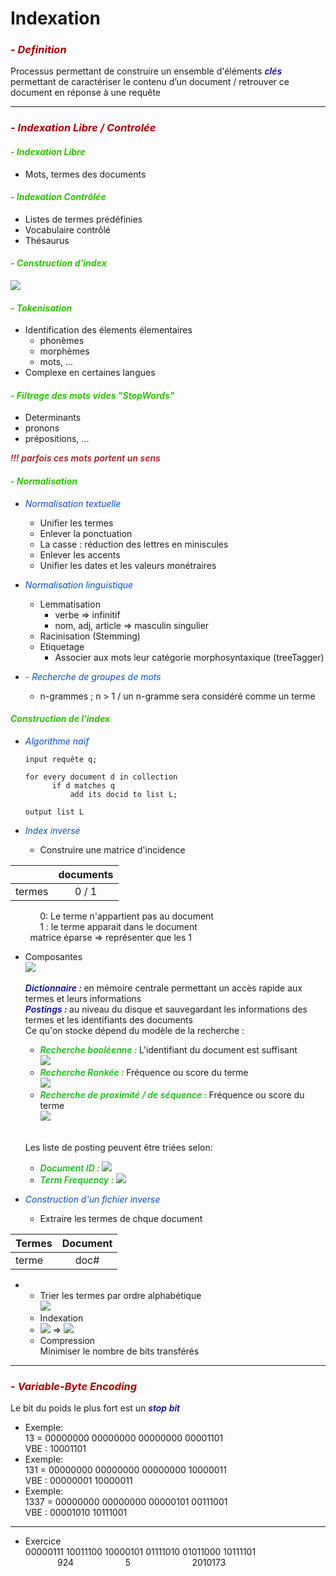 <style>
t1 { color: #aa0000; font-style: italic; }
t2 { color: #2dc104; font-style: italic; }
t3 { color: #0450c1; font-style: italic; }
r { color: #a11c1c; font-weight: 600; font-style: italic; }
g { color: #12bf12; font-weight: 600; font-style: italic; }
b { color: #060697; font-weight: 600; font-style: italic; }
</style>

# Indexation

### <t1>- Definition</t1><brr>
Processus permettant de construire un ensemble d'éléments
<b>clés</b> permettant de caractériser le contenu d’un 
document / retrouver ce document en réponse à une requête

----------------------------------------------------------------

### <t1>- Indexation Libre / Controlée</t1>

#### <t2>- Indexation Libre</t2>
- Mots, termes des documents

#### <t2>- Indexation Contrôlée</t2>
- Listes de termes prédéfinies 
- Vocabulaire contrôlé 
- Thésaurus

#### <t2>- Construction d'index</t2><br>
![](/assets/Construction.png)

#### <t2>- Tokenisation</t2>
+ Identification des élements élementaires
  + phonèmes
  + morphèmes
  + mots, ...
+ Complexe en certaines langues

#### <t2>- Filtrage des mots vides "StopWords"
+ Determinants
+ pronons
+ prépositions, ...

<r>!!! parfois ces mots portent un sens</r>

#### <t2>- Normalisation</t2>
+ <t3>Normalisation textuelle</t3>
  + Unifier les termes
  + Enlever la ponctuation
  + La casse : réduction des lettres en miniscules
  + Enlever les accents
  + Unifier les dates et les valeurs monétraires
+ <t3>Normalisation linguistique</t3> 
  + Lemmatisation
    + verbe => infinitif
    + nom, adj, article => masculin singulier
  + Racinisation (Stemming)
  + Etiquetage
    + Associer aux mots leur catégorie morphosyntaxique (treeTagger)

+ <t3>- Recherche de groupes de mots</t3>
  + n-grammes ; n > 1 / un n-gramme sera considéré comme un terme

#### <t2>Construction de l'index</t3>
+ <t3>Algorithme naïf</t3>

  ```
  input requête q;
  
  for every document d in collection
        if d matches q
            add its docid to list L;

  output list L
  ```

+ <t3>Index inversé</t3>
  + Construire une matrice d'incidence
  
|        | documents |
|--------|:---------:|
| termes |   0 / 1   |

&nbsp;&nbsp;&nbsp;&nbsp;&nbsp;&nbsp;&nbsp;&nbsp;&nbsp;&nbsp;&nbsp;&nbsp;0: Le terme n'appartient pas au document<br>
&nbsp;&nbsp;&nbsp;&nbsp;&nbsp;&nbsp;&nbsp;&nbsp;&nbsp;&nbsp;&nbsp;&nbsp;1 : le terme apparait dans le document<br>
&nbsp;&nbsp;&nbsp;&nbsp;&nbsp;&nbsp;&nbsp;&nbsp;matrice éparse => représenter que les 1<br>
 
  + Composantes<br>
![](/assets/IndexInverse.png)<br><br>
<b>Dictionnaire : </b>en mémoire centrale permettant un accès rapide
aux termes et leurs informations<br>
<b>Postings : </b>au niveau du disque et sauvegardant les 
informations des termes et les identifiants des documents<br>
Ce qu'on stocke dépend du modèle de la recherche :
    + <g>Recherche booléenne : </g>L'identifiant du document est suffisant<br>
    ![](/assets/Screenshot_93.png)
    + <g>Recherche Rankée : </g>Fréquence ou score du terme<br>
    ![](/assets/Screenshot_94.png)
    + <g>Recherche de proximité / de séquence : </g>Fréquence ou score du terme<br>
    ![](/assets/Screenshot_95.png)
    <br>
    
    Les liste de posting peuvent être triées selon:
    + <g>Document ID : </g>![](/assets/Screenshot_97.png)
    + <g>Term Frequency : </g>![](/assets/Screenshot_96.png)
    
+ <t3>Construction d'un fichier inverse</t3>
  + Extraire les termes de chque document
    
| Termes | Document |
|--------|:--------:|
| terme  |   doc#   |    
+ 
  + Trier les termes par ordre alphabétique<br>
![](/assets/Screenshot_99.png)<br>
  + Indexation<br>
  + ![](/assets/Screenshot_100.png) => ![](/assets/Screenshot_101.png)
  + Compression<br>
  Minimiser le nombre de bits transférés

------------------------------------------------------------------

### <t1>- Variable-Byte Encoding</t1>

Le bit du poids le plus fort est un <b>stop bit</b>
+ Exemple:<br>
13   = 00000000 00000000 00000000 00001101<br>
VBE  : 10001101
+ Exemple:<br>
131  = 00000000 00000000 00000000 10000011<br>
VBE  : 00000001 10000011
+ Exemple:<br>
1337 = 00000000 00000000 00000101 00111001<br>
VBE  : 00001010 10111001

------------------------------------------------------------------

+ Exercice<br>
00000111 10011100 10000101 01111010 01011000 10111101<br>
&nbsp;&nbsp;&nbsp;&nbsp;&nbsp;&nbsp;&nbsp;&nbsp;&nbsp;&nbsp;&nbsp;&nbsp;&nbsp;924&nbsp;&nbsp;&nbsp;&nbsp;&nbsp;&nbsp;&nbsp;&nbsp;&nbsp;&nbsp;&nbsp;&nbsp;&nbsp;&nbsp;&nbsp;&nbsp;&nbsp;&nbsp;&nbsp;&nbsp;&nbsp;5&nbsp;&nbsp;&nbsp;&nbsp;&nbsp;&nbsp;&nbsp;&nbsp;&nbsp;&nbsp;&nbsp;&nbsp;&nbsp;&nbsp;&nbsp;&nbsp;&nbsp;&nbsp;&nbsp;&nbsp;&nbsp;&nbsp;&nbsp;&nbsp;&nbsp;2010173
